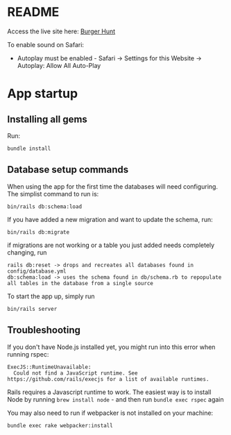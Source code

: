 # README
Access the live site here: [Burger Hunt](https://burger-hunt.herokuapp.com/)

To enable sound on Safari:
 - Autoplay must be enabled - Safari -> Settings for this Website -> Autoplay: Allow All Auto-Play

# App startup
## Installing all gems
Run:
```
bundle install
```
## Database setup commands
When using the app for the first time the databases will need configuring. The simplist command to run is:
```
bin/rails db:schema:load
```
If you have added a new migration and want to update the schema, run:
```
bin/rails db:migrate
```
if migrations are not working or a table you just added needs completely changing, run
```
rails db:reset -> drops and recreates all databases found in config/database.yml
db:schema:load -> uses the schema found in db/schema.rb to repopulate all tables in the database from a single source
```
To start the app up, simply run
```
bin/rails server
```

## Troubleshooting
If you don't have Node.js installed yet, you might run into this error when running rspec:
```
ExecJS::RuntimeUnavailable:
  Could not find a JavaScript runtime. See https://github.com/rails/execjs for a list of available runtimes.
 ```
Rails requires a Javascript runtime to work. The easiest way is to install Node by running `brew install node` - and then run `bundle exec rspec` again

You may also need to run if webpacker is not installed on your machine:
```
bundle exec rake webpacker:install
```

